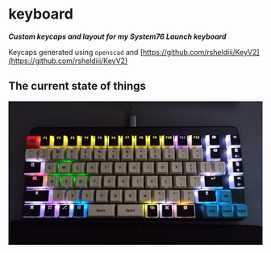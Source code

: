 # keyboard

_**Custom keycaps and layout for my System76 Launch keyboard**_

Keycaps generated using `openscad` and [https://github.com/rsheldiii/KeyV2](https://github.com/rsheldiii/KeyV2)

## The current state of things

![current keyboard layout](current_state.jpg)
